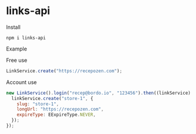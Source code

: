 # links-api

Install

```
npm i links-api
```

Example

Free use

```js
LinkService.create("https://recepozen.com");
```

Account use

```js
new LinkService().login("recep@bordo.io", "123456").then((linkService) => {
  linkService.create("store-1", {
    slug: "store-1",
    longUrl: "https://recepozen.com",
    expireType: EExpireType.NEVER,
  });
});
```